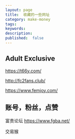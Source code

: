 ```yaml
---
layout: page
title:  收藏的一些网址
category: make-money
tags:
keywords:
description:
published:  false
---
```




## Adult Exclusive

https://t66y.com/

http://fc2fans.club/

https://www.femjoy.com/


## 账号，粉丝，点赞
富贵论坛
https://www.fgba.net/

交易猴
